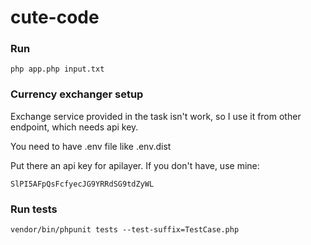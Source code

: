 # cute-code

### Run

```
php app.php input.txt
```

### Currency exchanger setup

Exchange service provided in the task isn't work, so I use it from other endpoint, which needs api key.

You need to have .env file like .env.dist

Put there an api key for apilayer. If you don't have, use mine:

```
SlPI5AFpQsFcfyecJG9YRRdSG9tdZyWL
```

### Run tests

```
vendor/bin/phpunit tests --test-suffix=TestCase.php
```